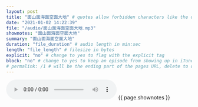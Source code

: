 ```yaml
---
layout: post
title: "面山面海面空面大地" # quotes allow forbidden characters like the colon
date: "2021-01-02 14:22:39"
file: "/audio/面山面海面空面大地.mp3"
shownotes: "面山面海面空面大地"
summary: "面山面海面空面大地"
duration: "file_duration" # audio length in min:sec
length: "file_length" # filesize in bytes
explicit: "no" # change to yes to flag with the explicit tag
block: "no" # change to yes to keep an episode from showing up in iTunes
# permalink: /1 # will be the ending part of the pages URL, delete to default to the title
---
```


<audio controls>
<source src="{{site.url}}{{site.baseurl}}{{ page.file }}" type="audio/x-mp3">
Your browser does not support the audio element.
</audio>
{{ page.shownotes }}
